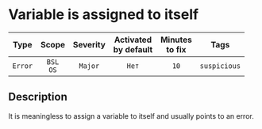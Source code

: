 # Variable is assigned to itself

| Type | Scope | Severity | Activated<br/>by default | Minutes<br/>to fix | Tags |
| :-: | :-: | :-: | :-: | :-: | :-: |
| `Error` | `BSL`<br/>`OS` | `Major` | `Нет` | `10` | `suspicious` |

<!-- Блоки выше заполняются автоматически, не трогать -->
## Description

It is meaningless to assign a variable to itself and usually points to an error.

